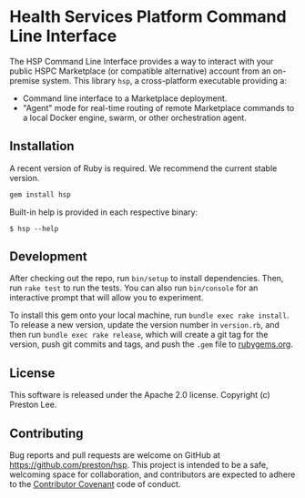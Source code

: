 # Health Services Platform Command Line Interface

The HSP Command Line Interface provides a way to interact with your public HSPC Marketplace (or compatible alternative) account from an on-premise system. This library `hsp`, a cross-platform executable providing a:

* Command line interface to a Marketplace deployment.
* "Agent" mode for real-time routing of remote Marketplace commands to a local Docker engine, swarm, or other orchestration agent.

## Installation

A recent version of Ruby is required. We recommend the current stable version.

```ruby
gem install hsp
```

Built-in help is provided in each respective binary:

    $ hsp --help


## Development

After checking out the repo, run `bin/setup` to install dependencies. Then, run `rake test` to run the tests. You can also run `bin/console` for an interactive prompt that will allow you to experiment.

To install this gem onto your local machine, run `bundle exec rake install`. To release a new version, update the version number in `version.rb`, and then run `bundle exec rake release`, which will create a git tag for the version, push git commits and tags, and push the `.gem` file to [rubygems.org](https://rubygems.org).

## License

This software is released under the Apache 2.0 license. Copyright (c) Preston Lee.

## Contributing

Bug reports and pull requests are welcome on GitHub at https://github.com/preston/hsp. This project is intended to be a safe, welcoming space for collaboration, and contributors are expected to adhere to the [Contributor Covenant](http://contributor-covenant.org) code of conduct.
